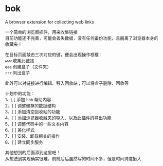 # bok
A browser extension for collecting web links

一个简单的浏览器插件，用来收集链接  
目前功能还不完善，可能会丢失数据，没有任何备份功能，且脱离了浏览器本身的收藏夹！  

在目标页面敲击三次对应的键，便会出现操作框框：  
`www` 收集此链接  
`eee` 创建盒子（文件夹）  
`rrr` 列出盒子  

此外可以对链接进行编辑、移入回收站；可以将盒子删除、回收等  

计划中的功能：  
1、[ ] 添加 `hhh` 帮助内容  
2、[ ] 调整储存的数据结构  
3、[ ] 添加清空回收站的功能  
4、[ ] 添加浏览器收藏夹的导入、以及此插件的导出功能  
5、[ ] 调整代码中的一些文本内容  
6、[ ] 美化样式  
7、[ ] 安装、卸载相关的操作  
8、[ ] 建立同步服务  

其他想到的后面添到这里吧！  
从想法到实现确实很难，前前后后虽然写的时间不多，但是时间跨度挺大  